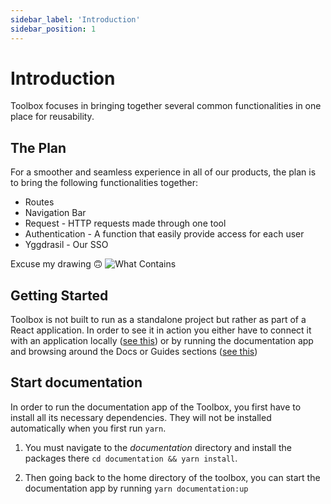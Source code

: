 ```yaml
---
sidebar_label: 'Introduction'
sidebar_position: 1
---
```


# Introduction

Toolbox focuses in bringing together several common functionalities in one place for reusability.

## The Plan

For a smoother and seamless experience in all of our products, the plan is to bring the following functionalities together:

* Routes
* Navigation Bar
* Request - HTTP requests made through one tool
* Authentication - A function that easily provide access for each user
* Yggdrasil - Our SSO

Excuse my drawing 🙃
![What Contains](/img/Toolbox-graph.jpeg)

## Getting Started

Toolbox is not built to run as a standalone project but rather as part of a React application. In order to see it in action
you either have to connect it with an application locally ([see this](/docs/maintenance)) or by running the documentation app
and browsing around the Docs or Guides sections ([see this](/docs/intro#start-documentation))


## Start documentation

In order to run the documentation app of the Toolbox, you first have to install all its necessary dependencies. They will not be installed automatically
when you first run `yarn`.

1) You must navigate to the *documentation* directory and install the packages there `cd documentation && yarn install`.

2) Then going back to the home directory of the toolbox, you can start the documentation app by running `yarn documentation:up`

